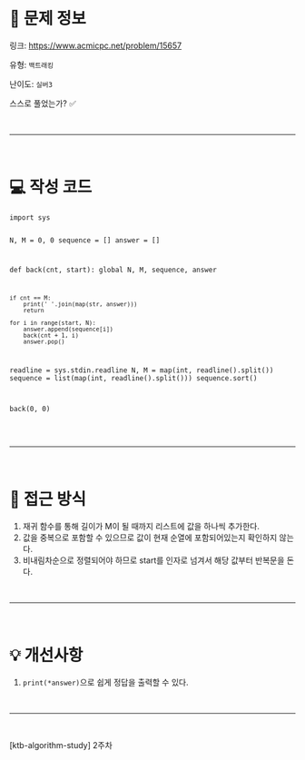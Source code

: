 <h1 id="📌-문제-정보">📌 문제 정보</h1>
<p>링크: <a href="https://www.acmicpc.net/problem/15657">https://www.acmicpc.net/problem/15657</a></p>
<p>유형: <code>백트래킹</code></p>
<p>난이도: <code>실버3</code></p>
<p>스스로 풀었는가? ✅</p>
<br />

<hr />
<br />


<h1 id="💻-작성-코드">💻 작성 코드</h1>
<pre><code class="language-python">import sys

N, M = 0, 0
sequence = []
answer = []

def back(cnt, start):
    global N, M, sequence, answer

    if cnt == M:
        print(' '.join(map(str, answer)))
        return

    for i in range(start, N):
        answer.append(sequence[i])
        back(cnt + 1, i)
        answer.pop()

readline = sys.stdin.readline
N, M = map(int, readline().split())
sequence = list(map(int, readline().split()))
sequence.sort()

back(0, 0)</code></pre>
<br />

<hr />
<br />

<h1 id="🎯-접근-방식">🎯 접근 방식</h1>
<ol>
<li>재귀 함수를 통해 길이가 M이 될 때까지 리스트에 값을 하나씩 추가한다.</li>
<li>값을 중복으로 포함할 수 있으므로 값이 현재 순열에 포함되어있는지 확인하지 않는다.</li>
<li>비내림차순으로 정렬되어야 하므로 start를 인자로 넘겨서 해당 값부터 반복문을 돈다.</li>
</ol>
<br />

<hr />
<br />

<h1 id="💡-개선사항">💡 개선사항</h1>
<ol>
<li><code>print(*answer)</code>으로 쉽게 정답을 출력할 수 있다.</li>
</ol>
<br />

<hr />
<br />


<p>[ktb-algorithm-study] 2주차</p>